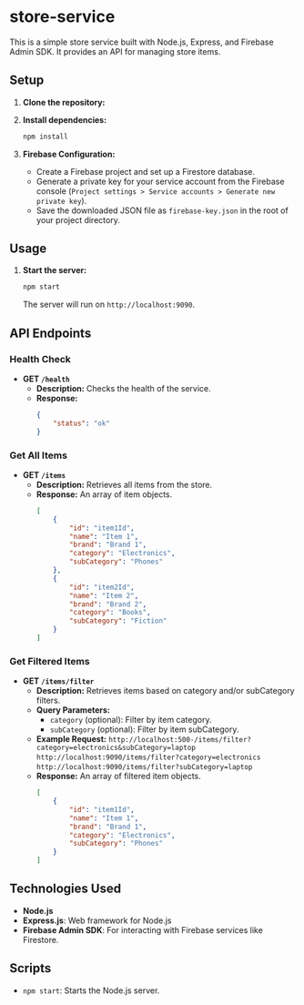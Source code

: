 # store-service

This is a simple store service built with Node.js, Express, and Firebase Admin SDK. It provides an API for managing store items.

## Setup

1.  **Clone the repository:**

2.  **Install dependencies:**
    ```bash
    npm install
    ```
3.  **Firebase Configuration:**
    *   Create a Firebase project and set up a Firestore database.
    *   Generate a private key for your service account from the Firebase console (`Project settings > Service accounts > Generate new private key`).
    *   Save the downloaded JSON file as `firebase-key.json` in the root of your project directory.

## Usage

1.  **Start the server:**
    ```bash
    npm start
    ```
    The server will run on `http://localhost:9090`.

## API Endpoints

### Health Check

*   **GET `/health`**
    *   **Description:** Checks the health of the service.
    *   **Response:**
        ```json
        {
            "status": "ok"
        }
        ```

### Get All Items

*   **GET `/items`**
    *   **Description:** Retrieves all items from the store.
    *   **Response:** An array of item objects.
        ```json
        [
            {
                "id": "item1Id",
                "name": "Item 1",
                "brand": "Brand 1",
                "category": "Electronics",
                "subCategory": "Phones"
            },
            {
                "id": "item2Id",
                "name": "Item 2",
                "brand": "Brand 2",
                "category": "Books",
                "subCategory": "Fiction"
            }
        ]
        ```

### Get Filtered Items

*   **GET `/items/filter`**
    *   **Description:** Retrieves items based on category and/or subCategory filters.
    *   **Query Parameters:**
        *   `category` (optional): Filter by item category.
        *   `subCategory` (optional): Filter by item subCategory.
    *   **Example Request:**
        `http://localhost:500-/items/filter?category=electronics&subCategory=laptop`
        `http://localhost:9090/items/filter?category=electronics`
        `http://localhost:9090/items/filter?subCategory=laptop`
    *   **Response:** An array of filtered item objects.
        ```json
        [
            {
                "id": "item1Id",
                "name": "Item 1",
                "brand": "Brand 1",
                "category": "Electronics",
                "subCategory": "Phones"
            }
        ]
        ```

## Technologies Used

*   **Node.js**
*   **Express.js**: Web framework for Node.js
*   **Firebase Admin SDK**: For interacting with Firebase services like Firestore.

## Scripts

*   `npm start`: Starts the Node.js server.